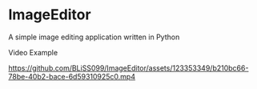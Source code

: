 # ImageEditor
A simple image editing application written in Python

Video Example

https://github.com/BLiSS099/ImageEditor/assets/123353349/b210bc66-78be-40b2-bace-6d59310925c0.mp4

